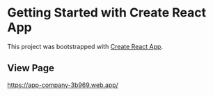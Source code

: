 # Getting Started with Create React App

This project was bootstrapped with [Create React App](https://github.com/facebook/create-react-app).

## View Page

https://app-company-3b969.web.app/
